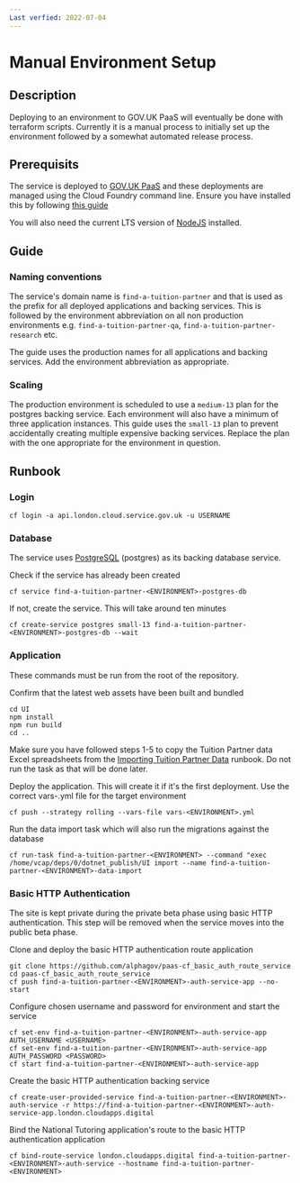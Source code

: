 ```yaml
---
Last verfied: 2022-07-04
---
```


# Manual Environment Setup

## Description

Deploying to an environment to GOV.UK PaaS will eventually be done with terraform scripts. Currently it is a manual process to initially set up the environment followed by a somewhat automated release process.

## Prerequisits

The service is deployed to [GOV.UK PaaS](https://www.cloud.service.gov.uk/) and these deployments are managed using the Cloud Foundry command line. Ensure you have installed this by following [this guide](https://docs.cloud.service.gov.uk/get_started.html#set-up-the-cloud-foundry-command-line)

You will also need the current LTS version of [NodeJS](https://nodejs.org/en/download/) installed.

## Guide

### Naming conventions

The service's domain name is `find-a-tuition-partner` and that is used as the prefix for all deployed applications and backing services. This is followed by the environment abbreviation on all non production environments e.g. `find-a-tuition-partner-qa`, `find-a-tuition-partner-research` etc.

The guide uses the production names for all applications and backing services. Add the environment abbreviation as appropriate.

### Scaling

The production environment is scheduled to use a `medium-13` plan for the postgres backing service. Each environment will also have a minimum of three application instances. This guide uses the `small-13` plan to prevent accidentally creating multiple expensive backing services. Replace the plan with the one appropriate for the environment in question.

## Runbook

### Login

```
cf login -a api.london.cloud.service.gov.uk -u USERNAME
```

### Database

The service uses [PostgreSQL](https://docs.cloud.service.gov.uk/deploying_services/postgresql/) (postgres) as its backing database service.

Check if the service has already been created

```
cf service find-a-tuition-partner-<ENVIRONMENT>-postgres-db
```

If not, create the service. This will take around ten minutes

```
cf create-service postgres small-13 find-a-tuition-partner-<ENVIRONMENT>-postgres-db --wait
```

### Application

These commands must be run from the root of the repository.

Confirm that the latest web assets have been built and bundled

```
cd UI
npm install
npm run build
cd ..
```

Make sure you have followed steps 1-5 to copy the Tuition Partner data Excel spreadsheets from the [Importing Tuition Partner Data](import-tuition-partner-data.md) runbook. Do not run the task as that will be done later.

Deploy the application. This will create it if it's the first deployment. Use the correct vars-<ENVIRONMENT>.yml file for the target environment

```
cf push --strategy rolling --vars-file vars-<ENVIRONMENT>.yml
```

Run the data import task which will also run the migrations against the database

```
cf run-task find-a-tuition-partner-<ENVIRONMENT> --command "exec /home/vcap/deps/0/dotnet_publish/UI import --name find-a-tuition-partner-<ENVIRONMENT>-data-import
```

### Basic HTTP Authentication

The site is kept private during the private beta phase using basic HTTP authentication. This step will be removed when the service moves into the public beta phase.

Clone and deploy the basic HTTP authentication route application

```
git clone https://github.com/alphagov/paas-cf_basic_auth_route_service
cd paas-cf_basic_auth_route_service
cf push find-a-tuition-partner-<ENVIRONMENT>-auth-service-app --no-start
```

Configure chosen username and password for environment and start the service

```
cf set-env find-a-tuition-partner-<ENVIRONMENT>-auth-service-app AUTH_USERNAME <USERNAME>
cf set-env find-a-tuition-partner-<ENVIRONMENT>-auth-service-app AUTH_PASSWORD <PASSWORD>
cf start find-a-tuition-partner-<ENVIRONMENT>-auth-service-app
```

Create the basic HTTP authentication backing service

```
cf create-user-provided-service find-a-tuition-partner-<ENVIRONMENT>-auth-service -r https://find-a-tuition-partner-<ENVIRONMENT>-auth-service-app.london.cloudapps.digital
```

Bind the National Tutoring application's route to the basic HTTP authentication application

```
cf bind-route-service london.cloudapps.digital find-a-tuition-partner-<ENVIRONMENT>-auth-service --hostname find-a-tuition-partner-<ENVIRONMENT>
```